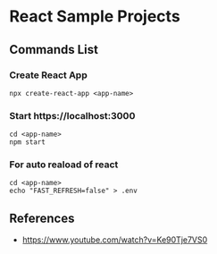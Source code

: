 # React Sample Projects

## Commands List

### Create React App

```
npx create-react-app <app-name>
```

### Start https://localhost:3000

```
cd <app-name>
npm start
```

### For auto reaload of react

```
cd <app-name>
echo "FAST_REFRESH=false" > .env
```

## References

- https://www.youtube.com/watch?v=Ke90Tje7VS0 <br>
